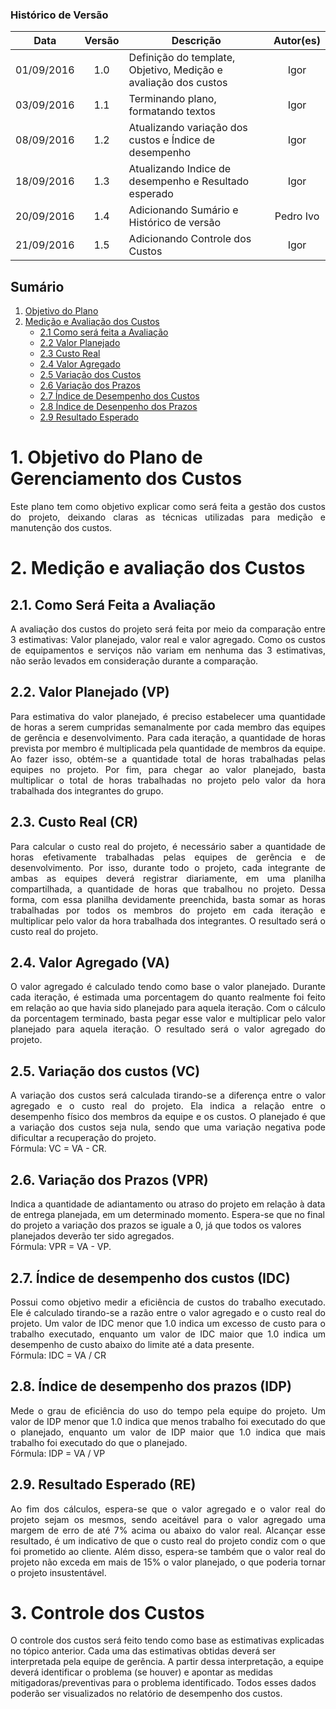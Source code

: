 ### Histórico de Versão
| Data | Versão | Descrição | Autor(es) |
| :---: | :---: | --- | :---: |
| 01/09/2016 | 1.0 | Definição do template, Objetivo, Medição e avaliação dos custos | Igor |
| 03/09/2016 | 1.1 | Terminando plano, formatando textos | Igor |
| 08/09/2016 | 1.2 | Atualizando variação dos custos e Índice de desempenho | Igor |
| 18/09/2016 | 1.3 | Atualizando Indice de desempenho e Resultado esperado | Igor |
| 20/09/2016 | 1.4 | Adicionando Sumário e Histórico de versão | Pedro Ivo |
| 21/09/2016 | 1.5 | Adicionando Controle dos Custos | Igor |

## Sumário

1. [Objetivo do Plano](https://github.com/fga-gpp-mds/2016.2-WikiLegis/wiki/Plano-de-Gerenciamento-dos-Custos#1-objetivo-do-plano-de-gerenciamento-dos-custos)
2. [Medição e Avaliação dos Custos](https://github.com/fga-gpp-mds/2016.2-WikiLegis/wiki/Plano-de-Gerenciamento-dos-Custos#2-medi%C3%A7%C3%A3o-e-avalia%C3%A7%C3%A3o-dos-custos)
    * [2.1 Como será feita a Avaliação](https://github.com/fga-gpp-mds/2016.2-WikiLegis/wiki/Plano-de-Gerenciamento-dos-Custos#21-como-ser%C3%A1-feita-a-avalia%C3%A7%C3%A3o)
    * [2.2 Valor Planejado](https://github.com/fga-gpp-mds/2016.2-WikiLegis/wiki/Plano-de-Gerenciamento-dos-Custos#22-valor-planejado-vp)
    * [2.3 Custo Real](https://github.com/fga-gpp-mds/2016.2-WikiLegis/wiki/Plano-de-Gerenciamento-dos-Custos#23-custo-real-cr)
    * [2.4 Valor Agregado](https://github.com/fga-gpp-mds/2016.2-WikiLegis/wiki/Plano-de-Gerenciamento-dos-Custos#24-valor-agregado-va)
    * [2.5 Variação dos Custos](https://github.com/fga-gpp-mds/2016.2-WikiLegis/wiki/Plano-de-Gerenciamento-dos-Custos#25-varia%C3%A7%C3%A3o-dos-custos-vc)
    * [2.6 Variação dos Prazos](https://github.com/fga-gpp-mds/2016.2-WikiLegis/wiki/Plano-de-Gerenciamento-dos-Custos#26-varia%C3%A7%C3%A3o-dos-prazos-vpr)
    * [2.7 Índice de Desempenho dos Custos](https://github.com/fga-gpp-mds/2016.2-WikiLegis/wiki/Plano-de-Gerenciamento-dos-Custos#27-%C3%8Dndice-de-desempenho-dos-custos-idc)
    * [2.8 Índice de Desenpenho dos Prazos](https://github.com/fga-gpp-mds/2016.2-WikiLegis/wiki/Plano-de-Gerenciamento-dos-Custos#28-%C3%8Dndice-de-desempenho-dos-prazos-idp)
    * [2.9 Resultado Esperado](https://github.com/fga-gpp-mds/2016.2-WikiLegis/wiki/Plano-de-Gerenciamento-dos-Custos#29-resultado-esperado-re)

# 1. Objetivo do Plano de Gerenciamento dos Custos

<p align="justify">Este plano tem como objetivo explicar como será feita a gestão dos custos do projeto, deixando claras as técnicas utilizadas para medição e manutenção dos custos.</p>

# 2. Medição e avaliação dos Custos

## 2.1. Como Será Feita a Avaliação

<p align="justify">A avaliação dos custos do projeto será feita por meio da comparação entre 3 estimativas: Valor planejado, valor real e valor agregado. Como os custos de equipamentos e serviços não variam em nenhuma das 3 estimativas, não serão levados em consideração durante a comparação.</p>

## 2.2. Valor Planejado (VP)

<p align="justify">Para estimativa do valor planejado, é preciso estabelecer uma quantidade de horas a serem cumpridas semanalmente por cada membro das equipes de gerência e desenvolvimento. Para cada iteração, a quantidade de horas prevista por membro é multiplicada pela quantidade de membros da equipe. Ao fazer isso, obtém-se a quantidade total de horas trabalhadas pelas equipes no projeto. Por fim, para chegar ao valor planejado, basta multiplicar o total de horas trabalhadas no projeto pelo valor da hora trabalhada dos integrantes do grupo.</p>

## 2.3. Custo Real (CR)

<p align="justify">Para calcular o custo real do projeto, é necessário saber a quantidade de horas efetivamente trabalhadas pelas equipes de gerência e de desenvolvimento. Por isso, durante todo o projeto, cada integrante de ambas as equipes deverá registrar diariamente, em uma planilha compartilhada, a quantidade de horas que trabalhou no projeto. Dessa forma, com essa planilha devidamente preenchida, basta somar as horas trabalhadas por todos os membros do projeto em cada iteração e multiplicar pelo valor da hora trabalhada dos integrantes. O resultado será o custo real do projeto.</p>

## 2.4. Valor Agregado (VA)

<p align="justify">O valor agregado é calculado tendo como base o valor planejado. Durante cada iteração, é estimada uma porcentagem do quanto realmente foi feito em relação ao que havia sido planejado para aquela iteração. Com o cálculo da porcentagem terminado, basta pegar esse valor e multiplicar pelo valor planejado para aquela iteração. O resultado será o valor agregado do projeto.</p>

## 2.5. Variação dos custos (VC)

<p align="justify">A variação dos custos será calculada tirando-se a diferença entre o valor agregado e o custo real do projeto. Ela indica a relação entre o desempenho físico dos membros da equipe e os custos. O planejado é 
que a variação dos custos seja nula, sendo que uma variação negativa pode dificultar a recuperação do projeto.
<br>
Fórmula: VC = VA - CR.
</p>

## 2.6. Variação dos Prazos (VPR)
</p align="justify">Indica a quantidade de adiantamento ou atraso do projeto em relação à data de entrega planejada, em um determinado momento. Espera-se que no final do projeto a variação dos prazos se iguale a 0, já que todos os valores planejados deverão ter sido agregados.
<br>
Fórmula: VPR = VA - VP.
</p>

## 2.7. Índice de desempenho dos custos (IDC)

<p align="justify">Possui como objetivo medir a eficiência de custos do trabalho executado. Ele é calculado tirando-se a razão entre o valor agregado e o custo real do projeto. Um valor de IDC menor que 1.0 indica um excesso de custo para o trabalho executado, enquanto um valor de IDC maior que 1.0 indica um desempenho de custo abaixo do limite até a data presente.
<br>
Fórmula: IDC = VA / CR
</p>

## 2.8. Índice de desempenho dos prazos (IDP)

<p align="justify">Mede o grau de eficiência do uso do tempo pela equipe do projeto. Um valor de IDP menor que 1.0 indica que menos trabalho foi executado do que o planejado, enquanto um valor de IDP maior que 1.0 indica que mais trabalho foi executado do que o planejado.
<br>
Fórmula: IDP = VA / VP
</p>

## 2.9. Resultado Esperado (RE)

<p align="justify">Ao fim dos cálculos, espera-se que o valor agregado e o valor real do projeto sejam os mesmos, sendo aceitável para o valor agregado uma margem de erro de até 7% acima ou abaixo do valor real. Alcançar esse resultado, é um indicativo de que o custo real do projeto condiz com o que foi prometido ao cliente. Além disso, espera-se também que o valor real do projeto não exceda em mais de 15% o valor planejado, o que poderia tornar o projeto insustentável.</p>

# 3. Controle dos Custos

O controle dos custos será feito tendo como base as estimativas explicadas no tópico anterior. Cada uma das estimativas obtidas deverá ser interpretada pela equipe de gerência. A partir dessa interpretação, a equipe deverá identificar o problema (se houver) e apontar as medidas mitigadoras/preventivas para o problema identificado. Todos esses dados poderão ser visualizados no relatório de desempenho dos custos.